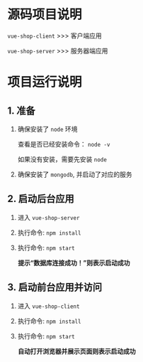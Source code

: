 # 源码项目说明
`vue-shop-client` >>> 客户端应用

`vue-shop-server` >>> 服务器端应用


# 项目运行说明
## 1. 准备
1. 确保安装了 `node` 环境

   查看是否已经安装命令： `node -v`

   如果没有安装，需要先安装 `node`

2. 确保安装了 `mongodb`, 并启动了对应的服务

## 2. 启动后台应用
1. 进入 `vue-shop-server`

2. 执行命令: `npm install`

3. 执行命令: `npm start`

   **提示“数据库连接成功！”则表示启动成功**

## 3. 启动前台应用并访问
1. 进入 `vue-shop-client`

2. 执行命令: `npm install`

3. 执行命令: `npm start`

   **自动打开浏览器并展示页面则表示启动成功**



